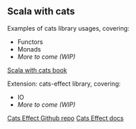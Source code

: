## Scala with cats

Examples of cats library usages, covering:

- Functors
- Monads
- *More to come (WIP)*

[Scala with cats book](https://books.underscore.io/scala-with-cats/scala-with-cats.html)

Extension: cats-effect library, covering:

- IO
- *More to come (WIP)*

[Cats Effect Github repo](https://github.com/typelevel/cats-effect)
[Cats Effect docs](https://typelevel.org/cats-effect/datatypes/)


